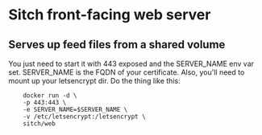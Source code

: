 # Sitch front-facing web server
## Serves up feed files from a shared volume

You just need to start it with 443 exposed and the SERVER_NAME env var set.
SERVER_NAME is the FQDN of your certificate.  Also, you'll need to mount up your
letsencrypt dir.  Do the thing like this:

        docker run -d \
        -p 443:443 \
        -e SERVER_NAME=$SERVER_NAME \
        -v /etc/letsencrypt:/letsencrypt \
        sitch/web
